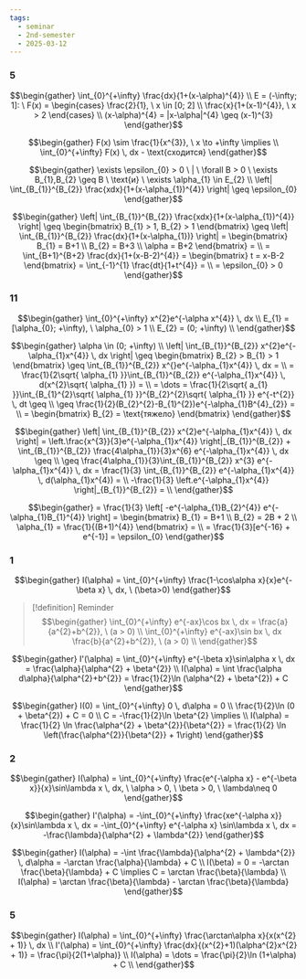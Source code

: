 ```yaml
---
tags:
  - seminar
  - 2nd-semester
  - 2025-03-12
---
```


### 5

$$\begin{gather}
\int_{0}^{+\infty} \frac{dx}{1+(x-\alpha)^{4}} \\
E = (-\infty; 1]: \ F(x) = \begin{cases}
\frac{2}{1}, \ x \in [0; 2] \\
\frac{x}{1+(x-1)^{4}}, \ x > 2
\end{cases} \\
(x-\alpha)^{4} = |x-\alpha|^{4} \geq (x-1)^{3}
\end{gather}$$

$$\begin{gather}
F(x) \sim \frac{1}{x^{3}}, \ x \to +\infty \implies \\
\int_{0}^{+\infty} F(x) \, dx - \text{сходится}
\end{gather}$$

$$\begin{gather}
\exists \epsilon_{0}  > 0 \ | \ \forall B > 0 \ \exists B_{1},B_{2} \geq B \ \text{и} \ \exists \alpha_{1} \in E_{2} \\
\left| \int_{B_{1}}^{B_{2}} \frac{xdx}{1+(x-\alpha_{1})^{4}} \right|  \geq \epsilon_{0}
\end{gather}$$

$$\begin{gather}
\left| \int_{B_{1}}^{B_{2}} \frac{xdx}{1+(x-\alpha_{1})^{4}} \right| \geq \begin{bmatrix}
B_{1} > 1, B_{2} > 1
\end{bmatrix} \geq \left| \int_{B_{1}}^{B_{2}} \frac{dx}{1+(x-\alpha_{1})} \right| = \begin{bmatrix}
B_{1} = B+1 \\
B_{2} = B+3 \\
\alpha = B+2
\end{bmatrix} = \\
= \int_{B+1}^{B+2} \frac{dx}{1+(x-B-2)^{4}} = \begin{bmatrix}
t = x-B-2
\end{bmatrix} = \int_{-1}^{1} \frac{dt}{1+t^{4}} = \\
= \epsilon_{0} > 0
\end{gather}$$

### 11

$$\begin{gather}
\int_{0}^{+\infty} x^{2}e^{-\alpha x^{4}} \, dx  \\
E_{1} = [\alpha_{0}; +\infty), \ \alpha_{0} > 1 \\
E_{2} = (0; +\infty) \\
\end{gather}$$

$$\begin{gather}
\alpha \in (0; +\infty) \\
\left| \int_{B_{1}}^{B_{2}} x^{2}e^{-\alpha_{1}x^{4}} \, dx  \right| \geq \begin{bmatrix}
B_{2} > B_{1} > 1
\end{bmatrix} \geq \int_{B_{1}}^{B_{2}} x^{}e^{-\alpha_{1}x^{4}} \, dx = \\
= \frac{1}{2\sqrt{ \alpha_{1} }}\int_{B_{1}}^{B_{2}} e^{-\alpha_{1}x^{4}} \, d(x^{2}\sqrt{ \alpha_{1} })  = \\
= \dots = \frac{1}{2\sqrt{ a_{1} }}\int_{B_{1}^{2}\sqrt{ \alpha_{1} }}^{B_{2}^{2}\sqrt{ \alpha_{1} }} e^{-t^{2}} \, dt \geq \\
\geq \frac{1}{2}(B_{2}^{2}-B_{1}^{2})e^{-\alpha_{1}B^{4}_{2}} = \\
= \begin{bmatrix}
B_{2} = \text{тяжело}
\end{bmatrix}
\end{gather}$$

$$\begin{gather}
\left| \int_{B_{1}}^{B_{2}} x^{2}e^{-\alpha_{1}x^{4}} \, dx  \right| = \left.\frac{x^{3}}{3}e^{-\alpha_{1}x^{4}} \right|_{B_{1}}^{B_{2}} + \int_{B_{1}}^{B_{2}} \frac{4\alpha_{1}}{3}x^{6} e^{-\alpha_{1}x^{4}} \, dx \geq \\
\geq \frac{4\alpha_{1}}{3}\int_{B_{1}}^{B_{2}} x^{3} e^{-\alpha_{1}x^{4}} \, dx = \frac{1}{3} \int_{B_{1}}^{B_{2}} e^{-\alpha_{1}x^{4}} \, d(\alpha_{1}x^{4}) = \\
-\frac{1}{3} \left.e^{-\alpha_{1}x^{4}} \right|_{B_{1}}^{B_{2}} = \\
\end{gather}$$

$$\begin{gather}
= \frac{1}{3} \left[ -e^{-\alpha_{1}B_{2}^{4}} e^{-\alpha_{1}B_{1}^{4}} \right]  = \begin{bmatrix}
B_{1} = B+1 \\
B_{2} = 2B + 2 \\
\alpha_{1} = \frac{1}{(B+1)^{4}}
\end{bmatrix} = \\
= \frac{1}{3}[e^{-16} + e^{-1}] = \epsilon_{0}
\end{gather}$$

### 1

$$\begin{gather}
I(\alpha) = \int_{0}^{+\infty} \frac{1-\cos\alpha x}{x}e^{-\beta x} \, dx, \ (\beta>0)
\end{gather}$$

> [!definition] Reminder
> $$\begin{gather}
\int_{0}^{+\infty} e^{-ax}\cos bx \, dx = \frac{a}{a^{2}+b^{2}}, \ (a > 0) \\
\int_{0}^{+\infty} e^{-ax}\sin bx \, dx \frac{b}{a^{2}+b^{2}}, \ (a > 0) \\
\end{gather}$$

$$\begin{gather}
I'(\alpha) = \int_{0}^{+\infty} e^{-\beta x}\sin\alpha x  \, dx  = \frac{\alpha}{\alpha^{2} + \beta^{2}} \\
I(\alpha) = \int \frac{\alpha d\alpha}{\alpha^{2}+b^{2}} = \frac{1}{2}\ln (\alpha^{2} + \beta^{2}) + C
\end{gather}$$

$$\begin{gather}
I(0) = \int_{0}^{+\infty} 0 \, d\alpha  = 0 \\
\frac{1}{2}\ln (0 + \beta^{2}) + C = 0 \\
C = -\frac{1}{2}\ln \beta^{2} \implies \\
I(\alpha) = \frac{1}{2} \ln \frac{\alpha^{2} + \beta^{2}}{\beta^{2}} = \frac{1}{2} \ln \left(\frac{\alpha^{2}}{\beta^{2}} + 1\right)
\end{gather}$$

### 2

$$\begin{gather}
I(\alpha) = \int_{0}^{+\infty} \frac{e^{-\alpha x} - e^{-\beta x}}{x}\sin\lambda x \, dx, \ \alpha > 0, \ \beta > 0, \ \lambda\neq 0
\end{gather}$$

$$\begin{gather}
I'(\alpha) = -\int_{0}^{+\infty} \frac{xe^{-\alpha x}}{x}\sin\lambda x \, dx = -\int_{0}^{+\infty} e^{-\alpha x} \sin\lambda x \, dx = -\frac{\lambda}{\alpha^{2} + \lambda^{2}}
\end{gather}$$

$$\begin{gather}
I(\alpha) = -\int \frac{\lambda}{\alpha^{2} + \lambda^{2}} \, d\alpha = -\arctan \frac{\alpha}{\lambda} + C \\
I(\beta) = 0 = -\arctan \frac{\beta}{\lambda}  + C \implies C = \arctan \frac{\beta}{\lambda} \\
I(\alpha) = \arctan \frac{\beta}{\lambda} - \arctan \frac{\beta}{\lambda}
\end{gather}$$

### 5

$$\begin{gather}
I(\alpha) = \int_{0}^{+\infty} \frac{\arctan\alpha x}{x(x^{2} + 1)} \, dx  \\
I'(\alpha) = \int_{0}^{+\infty} \frac{dx}{(x^{2}+1)(\alpha^{2}x^{2} + 1)} = \frac{\pi}{2(1+\alpha)} \\
I(\alpha) = \dots = \frac{\pi}{2}\ln (1+\alpha) + C \\
\end{gather}$$